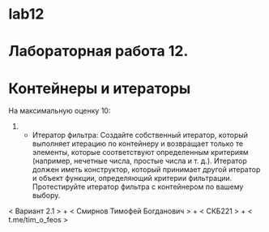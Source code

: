 # lab12

# Лабораторная работа 12.
# Контейнеры и итераторы
На максимальную оценку 10:
1. * Итератор фильтра:
Создайте собственный итератор, который выполняет итерацию по контейнеру и возвращает только те элементы, которые соответствуют определенным критериям (например, нечетные числа, простые числа и т. д.). Итератор должен иметь конструктор, который принимает другой итератор и объект функции, определяющий критерии фильтрации. Протестируйте итератор фильтра с контейнером по вашему выбору.

< Вариант 2.1 > + < Смирнов Тимофей Богданович > + < СКБ221 > + < t.me/tim_o_feos >